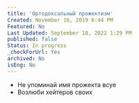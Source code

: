 ```yaml
---
title: 'Ортодоксальный прожектизм'
Created: November 16, 2019 6:44 PM
Featured: No
Last Updated: September 18, 2022 1:29 PM
published: false
Status: In progress
_checkForUrl: Yes
archived: No
isEng: No
---
```


- Не упоминай имя прожекта всуе
- Возлюби хейтеров своих